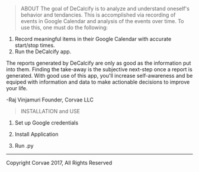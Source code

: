 >ABOUT
The goal of DeCalcify is to analyze and understand oneself's behavior and tendancies.
This is accomplished via recording of events in Google Calendar and analysis of the events over time.
To use this, one must do the following:
1. Record meaningful items in their Google Calendar with accurate start/stop times.
2. Run the DeCalcify app.

The reports generated by DeCalcify are only as good as the information put into them.
Finding the take-away  is the subjective next-step once a report is generated.
With good use of this app, you'll increase self-awareness and be equiped with 
information and data to make actionable decisions to improve your life.

-Raj Vinjamuri
Founder, Corvae LLC


>INSTALLATION and USE
1. Set up Google credentials
    <steps>
    <enable on account through browser>

2. Install Application
    <steps>

3. Run <app>.py

-------------------------------------------
Copyright Corvae 2017, All Rights Reserved